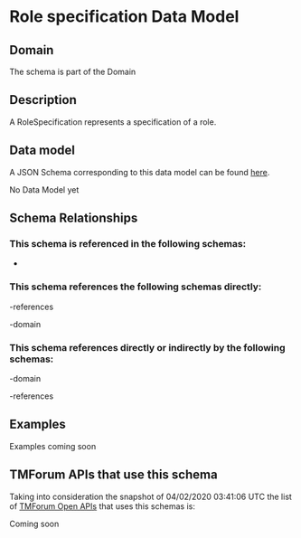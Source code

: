 # Role specification Data Model

## Domain

The  schema is part of the  Domain

## Description

A RoleSpecification represents a specification of a role.

## Data model

A JSON Schema corresponding to this data model can be found
[here](https://github.com/tmforum-rand/schemas/blob/candidates/EngagedParty/RoleSpecification.schema.json).

No Data Model yet

## Schema Relationships

### This schema is referenced in the following schemas:

-

### This schema references the following schemas directly:

-references

-domain

### This schema references directly or indirectly by the following schemas:

-domain

-references



## Examples

Examples coming soon

## TMForum APIs that use this schema

Taking into consideration the snapshot of 04/02/2020 03:41:06 UTC the list of [TMForum Open APIs](https://www.tmforum.org/open-apis/) that uses this schemas is:

Coming soon